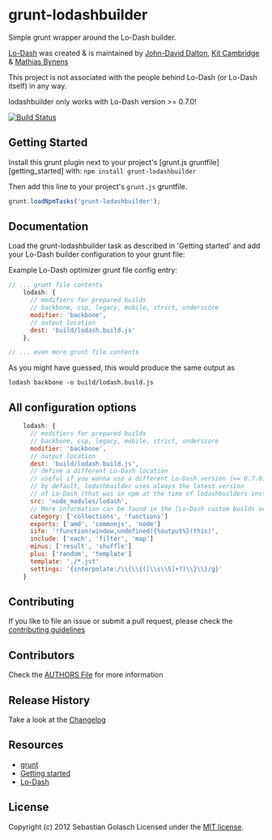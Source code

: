 # grunt-lodashbuilder

Simple grunt wrapper around the Lo-Dash builder.

[Lo-Dash](http://lodash.com/) was created & is maintained by
[John-David Dalton](http://allyoucanleet.com/), [Kit Cambridge](http://kitcambridge.github.com/) & [Mathias Bynens](http://mathiasbynens.be/)

This project is not associated with the people behind Lo-Dash (or Lo-Dash itself) in any way.

lodashbuilder only works with Lo-Dash version >= 0.7.0!

[![Build Status](https://secure.travis-ci.org/asciidisco/grunt-lodashbuilder.png?branch=master)](http://travis-ci.org/asciidisco/grunt-lodashbuilder)

## Getting Started
Install this grunt plugin next to your project's [grunt.js gruntfile][getting_started] with: `npm install grunt-lodashbuilder`

Then add this line to your project's `grunt.js` gruntfile.

```javascript
grunt.loadNpmTasks('grunt-lodashbuilder');
```

## Documentation
Load the grunt-lodashbuilder task as described in 'Getting started' and add your Lo-Dash builder
configuration to your grunt file:

Example Lo-Dash optimizer grunt file config entry:

```javascript
// ... grunt file contents
    lodash: {
      // modifiers for prepared builds
      // backbone, csp, legacy, mobile, strict, underscore
      modifier: 'backbone',
      // output location
      dest: 'build/lodash.build.js'
    },

// ... even more grunt file contents
```
As you might have guessed, this would produce the same output as

```shell
lodash backbone -o build/lodash.build.js
```

## All configuration options
```javascript
    lodash: {
      // modifiers for prepared builds
      // backbone, csp, legacy, mobile, strict, underscore
      modifier: 'backbone',
      // output location
      dest: 'build/lodash.build.js',
      // define a different Lo-Dash location
      // useful if you wanna use a different Lo-Dash version (>= 0.7.0)
      // by default, lodashbuilder uses always the latest version
      // of Lo-Dash (that was in npm at the time of lodashbuilders installation)
      src: 'node_modules/lodash',
      // More information can be found in the [Lo-Dash custom builds section](http://lodash.com/#custom-builds)
      category: ['collections', 'functions']
      exports: ['amd', 'commonjs', 'node']
      iife: '!function(window,undefined){%output%}(this)',
      include: ['each', 'filter', 'map']
      minus: ['result', 'shuffle']
      plus: ['random', 'template']
      template: './*.jst'
      settings: '{interpolate:/\\{\\{([\\s\\S]+?)\\}\\}/g}'
    }
```

## Contributing
If you like to file an issue or submit a pull request, please check the [contributing guidelines](https://github.com/asciidisco/grunt-lodashbuilder/blob/master/CONTRIBUTING.md)

## Contributors
Check the [AUTHORS File](https://github.com/asciidisco/grunt-lodashbuilder/blob/master/AUTHORS.md) for more information

## Release History
Take a look at the [Changelog](https://github.com/asciidisco/grunt-lodashbuilder/blob/master/CHANGELOG)

## Resources
+ [grunt](https://github.com/cowboy/grunt)
+ [Getting started](https://github.com/cowboy/grunt/blob/master/docs/getting_started.md)
+ [Lo-Dash](http://lodash.com/)

## License
Copyright (c) 2012 Sebastian Golasch
Licensed under the [MIT license](https://github.com/asciidisco/grunt-lodashbuilder/blob/master/LICENSE-MIT).
